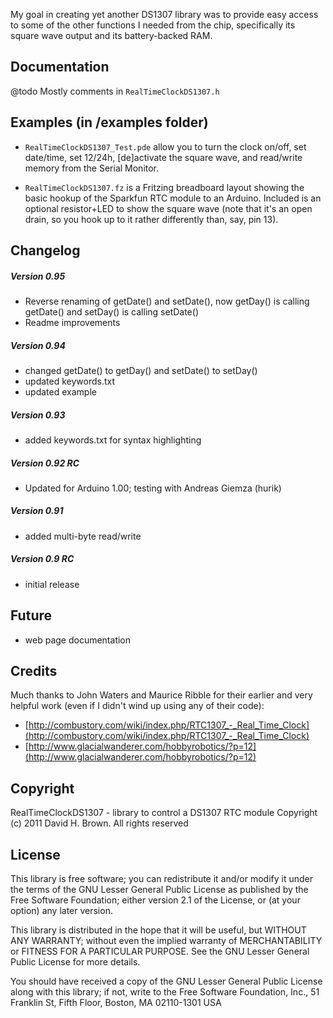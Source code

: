 My goal in creating yet another DS1307 library was to provide
easy access to some of the other functions I needed from the chip,
specifically its square wave output and its battery-backed RAM.

## Documentation
@todo Mostly comments in `RealTimeClockDS1307.h`

## Examples (in /examples folder)

- `RealTimeClockDS1307_Test.pde` allow you to turn the clock on/off,
set date/time, set 12/24h, [de]activate the square wave, and
read/write memory from the Serial Monitor.

- `RealTimeClockDS1307.fz` is a Fritzing breadboard layout showing
the basic hookup of the Sparkfun RTC module to an Arduino. Included
is an optional resistor+LED to show the square wave (note that it's
an open drain, so you hook up to it rather differently than, say, 
pin 13).

## Changelog

##### Version 0.95
* Reverse renaming of getDate() and setDate(), now getDay() is calling getDate() and setDay() is calling setDate()
* Readme improvements

##### Version 0.94
* changed getDate() to getDay() and setDate() to setDay()
* updated keywords.txt
* updated example

##### Version 0.93
* added keywords.txt for syntax highlighting

##### Version 0.92 RC
* Updated for Arduino 1.00; testing with Andreas Giemza (hurik)

##### Version 0.91
* added multi-byte read/write

##### Version 0.9 RC
* initial release

## Future
 - web page documentation

## Credits

Much thanks to John Waters and Maurice Ribble for their
earlier and very helpful work (even if I didn't wind up
using any of their code):

- [http://combustory.com/wiki/index.php/RTC1307_-_Real_Time_Clock](http://combustory.com/wiki/index.php/RTC1307_-_Real_Time_Clock)
- [http://www.glacialwanderer.com/hobbyrobotics/?p=12](http://www.glacialwanderer.com/hobbyrobotics/?p=12)

## Copyright

RealTimeClockDS1307 - library to control a DS1307 RTC module
Copyright (c) 2011 David H. Brown. All rights reserved

## License

  This library is free software; you can redistribute it and/or
  modify it under the terms of the GNU Lesser General Public
  License as published by the Free Software Foundation; either
  version 2.1 of the License, or (at your option) any later version.

  This library is distributed in the hope that it will be useful,
  but WITHOUT ANY WARRANTY; without even the implied warranty of
  MERCHANTABILITY or FITNESS FOR A PARTICULAR PURPOSE.  See the GNU
  Lesser General Public License for more details.

  You should have received a copy of the GNU Lesser General Public
  License along with this library; if not, write to the Free Software
  Foundation, Inc., 51 Franklin St, Fifth Floor, Boston, MA  02110-1301  USA
